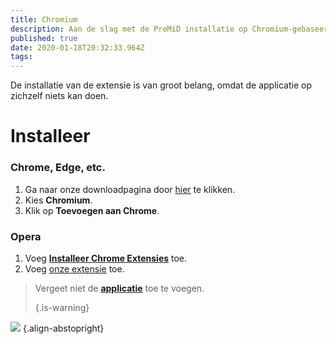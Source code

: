 ```yaml
---
title: Chromium
description: Aan de slag met de PreMiD installatie op Chromium-gebaseerde browsers
published: true
date: 2020-01-18T20:32:33.964Z
tags:
---
```


De installatie van de extensie is van groot belang, omdat de applicatie op zichzelf niets kan doen.

# Installeer
### Chrome, Edge, etc.
1. Ga naar onze downloadpagina door [hier](https://premid.app/downloads) te klikken.
2. Kies **Chromium**.
3. Klik op **Toevoegen aan Chrome**.

### Opera
1. Voeg **[Installeer Chrome Extensies](https://addons.opera.com/en/extensions/details/install-chrome-extensions/)** toe.
2. Voeg [onze extensie](https://premid.app/downloads) toe.

> Vergeet niet de [**applicatie**](/install) toe te voegen. 
> 
> {.is-warning}

![](https://img.icons8.com/color/2x/chrome.png) {.align-abstopright}